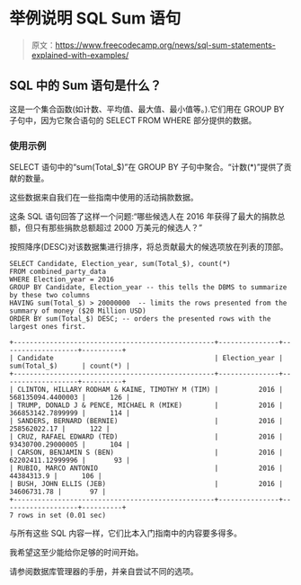 # 举例说明 SQL Sum 语句

> 原文：<https://www.freecodecamp.org/news/sql-sum-statements-explained-with-examples/>

## SQL 中的 Sum 语句是什么？

这是一个集合函数(如计数、平均值、最大值、最小值等。).它们用在 GROUP BY 子句中，因为它聚合语句的 SELECT FROM WHERE 部分提供的数据。

### 使用示例

SELECT 语句中的“sum(Total_$)”在 GROUP BY 子句中聚合。“计数(*)”提供了贡献的数量。

这些数据来自我们在一些指南中使用的活动捐款数据。

这条 SQL 语句回答了这样一个问题:“哪些候选人在 2016 年获得了最大的捐款总额，但只有那些捐款总额超过 2000 万美元的候选人？”

按照降序(DESC)对该数据集进行排序，将总贡献最大的候选项放在列表的顶部。

```
SELECT Candidate, Election_year, sum(Total_$), count(*)
FROM combined_party_data
WHERE Election_year = 2016
GROUP BY Candidate, Election_year -- this tells the DBMS to summarize by these two columns
HAVING sum(Total_$) > 20000000  -- limits the rows presented from the summary of money ($20 Million USD)
ORDER BY sum(Total_$) DESC; -- orders the presented rows with the largest ones first. 
```

```
+--------------------------------------------------+---------------+-------------------+----------+
| Candidate                                        | Election_year | sum(Total_$)      | count(*) |
+--------------------------------------------------+---------------+-------------------+----------+
| CLINTON, HILLARY RODHAM & KAINE, TIMOTHY M (TIM) |          2016 | 568135094.4400003 |      126 |
| TRUMP, DONALD J & PENCE, MICHAEL R (MIKE)        |          2016 | 366853142.7899999 |      114 |
| SANDERS, BERNARD (BERNIE)                        |          2016 |      258562022.17 |      122 |
| CRUZ, RAFAEL EDWARD (TED)                        |          2016 | 93430700.29000005 |      104 |
| CARSON, BENJAMIN S (BEN)                         |          2016 | 62202411.12999996 |       93 |
| RUBIO, MARCO ANTONIO                             |          2016 |        44384313.9 |      106 |
| BUSH, JOHN ELLIS (JEB)                           |          2016 |       34606731.78 |       97 |
+--------------------------------------------------+---------------+-------------------+----------+
7 rows in set (0.01 sec) 
```

与所有这些 SQL 内容一样，它们比本入门指南中的内容要多得多。

我希望这至少能给你足够的时间开始。

请参阅数据库管理器的手册，并亲自尝试不同的选项。